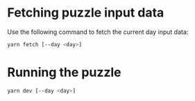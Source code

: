 # Fetching puzzle input data

Use the following command to fetch the current day input data:

```bash
yarn fetch [--day <day>]
```

# Running the puzzle

```bash
yarn dev [--day <day>]
```
